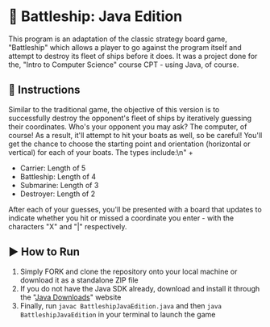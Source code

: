 # 🚢 Battleship: Java Edition

This program is an adaptation of the classic strategy board game, "Battleship" which allows a player to go against the program itself and attempt to destroy its fleet of ships before it does. It was a project done for the, "Intro to Computer Science" course CPT - using Java, of course.

## 📃 Instructions

Similar to the traditional game, the objective of this version is to successfully destroy the opponent's fleet of ships by iteratively guessing their coordinates. Who's your opponent you may ask? The computer, of course! As a result, it'll attempt to hit your boats as well, so be careful! You'll get the chance to choose the starting point and orientation (horizontal or vertical) for each of your boats. The types include:\n" +
- Carrier: Length of 5
- Battleship: Length of 4
- Submarine: Length of 3
- Destroyer: Length of 2

After each of your guesses, you'll be presented with a board that updates to indicate whether you hit or missed a coordinate you enter - with the characters "X" and "|" respectively.

## ▶️ How to Run

1. Simply FORK and clone the repository onto your local machine or download it as a standalone ZIP file
2. If you do not have the Java SDK already, download and install it through the "[Java Downloads](https://www.oracle.com/java/technologies/downloads)" website
3. Finally, run ```javac BattleshipJavaEdition.java``` and then ```java BattleshipJavaEdition``` in your terminal to launch the game
